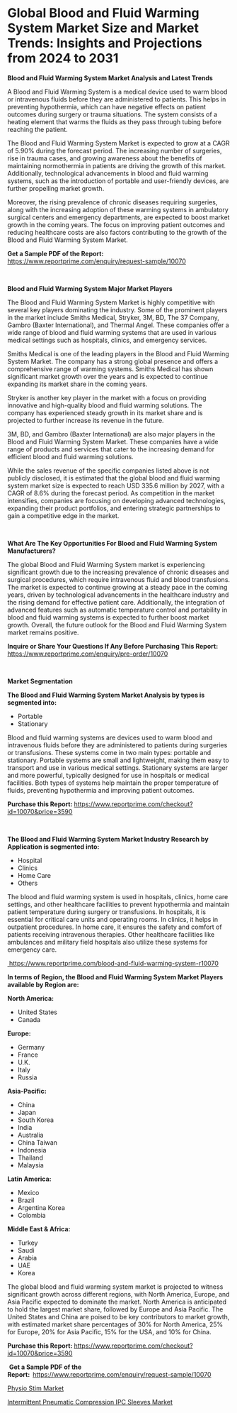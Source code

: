 <p><h1>Global Blood and Fluid Warming System Market Size and Market Trends: Insights and Projections from 2024 to 2031</h1></p><p><strong>Blood and Fluid Warming System Market Analysis and Latest Trends</strong></p>
<p><p>A Blood and Fluid Warming System is a medical device used to warm blood or intravenous fluids before they are administered to patients. This helps in preventing hypothermia, which can have negative effects on patient outcomes during surgery or trauma situations. The system consists of a heating element that warms the fluids as they pass through tubing before reaching the patient.</p><p>The Blood and Fluid Warming System Market is expected to grow at a CAGR of 5.90% during the forecast period. The increasing number of surgeries, rise in trauma cases, and growing awareness about the benefits of maintaining normothermia in patients are driving the growth of this market. Additionally, technological advancements in blood and fluid warming systems, such as the introduction of portable and user-friendly devices, are further propelling market growth.</p><p>Moreover, the rising prevalence of chronic diseases requiring surgeries, along with the increasing adoption of these warming systems in ambulatory surgical centers and emergency departments, are expected to boost market growth in the coming years. The focus on improving patient outcomes and reducing healthcare costs are also factors contributing to the growth of the Blood and Fluid Warming System Market.</p></p>
<p><strong>Get a Sample PDF of the Report:&nbsp;</strong> <a href="https://www.reportprime.com/enquiry/request-sample/10070">https://www.reportprime.com/enquiry/request-sample/10070</a></p>
<p>&nbsp;</p>
<p><strong>Blood and Fluid Warming System Major Market Players</strong></p>
<p><p>The Blood and Fluid Warming System Market is highly competitive with several key players dominating the industry. Some of the prominent players in the market include Smiths Medical, Stryker, 3M, BD, The 37 Company, Gambro (Baxter International), and Thermal Angel. These companies offer a wide range of blood and fluid warming systems that are used in various medical settings such as hospitals, clinics, and emergency services.</p><p>Smiths Medical is one of the leading players in the Blood and Fluid Warming System Market. The company has a strong global presence and offers a comprehensive range of warming systems. Smiths Medical has shown significant market growth over the years and is expected to continue expanding its market share in the coming years.</p><p>Stryker is another key player in the market with a focus on providing innovative and high-quality blood and fluid warming solutions. The company has experienced steady growth in its market share and is projected to further increase its revenue in the future.</p><p>3M, BD, and Gambro (Baxter International) are also major players in the Blood and Fluid Warming System Market. These companies have a wide range of products and services that cater to the increasing demand for efficient blood and fluid warming solutions.</p><p>While the sales revenue of the specific companies listed above is not publicly disclosed, it is estimated that the global blood and fluid warming system market size is expected to reach USD 335.6 million by 2027, with a CAGR of 8.6% during the forecast period. As competition in the market intensifies, companies are focusing on developing advanced technologies, expanding their product portfolios, and entering strategic partnerships to gain a competitive edge in the market.</p></p>
<p>&nbsp;</p>
<p><strong>What Are The Key Opportunities For Blood and Fluid Warming System Manufacturers?</strong></p>
<p><p>The global Blood and Fluid Warming System market is experiencing significant growth due to the increasing prevalence of chronic diseases and surgical procedures, which require intravenous fluid and blood transfusions. The market is expected to continue growing at a steady pace in the coming years, driven by technological advancements in the healthcare industry and the rising demand for effective patient care. Additionally, the integration of advanced features such as automatic temperature control and portability in blood and fluid warming systems is expected to further boost market growth. Overall, the future outlook for the Blood and Fluid Warming System market remains positive.</p></p>
<p><strong>Inquire or Share Your Questions If Any Before Purchasing This Report:</strong> <a href="https://www.reportprime.com/enquiry/pre-order/10070">https://www.reportprime.com/enquiry/pre-order/10070</a></p>
<p>&nbsp;</p>
<p><strong>Market Segmentation</strong></p>
<p><strong>The Blood and Fluid Warming System Market Analysis by types is segmented into:</strong></p>
<p><ul><li>Portable</li><li>Stationary</li></ul></p>
<p><p>Blood and fluid warming systems are devices used to warm blood and intravenous fluids before they are administered to patients during surgeries or transfusions. These systems come in two main types: portable and stationary. Portable systems are small and lightweight, making them easy to transport and use in various medical settings. Stationary systems are larger and more powerful, typically designed for use in hospitals or medical facilities. Both types of systems help maintain the proper temperature of fluids, preventing hypothermia and improving patient outcomes.</p></p>
<p><strong>Purchase this Report:&nbsp;</strong><a href="https://www.reportprime.com/checkout?id=10070&price=3590">https://www.reportprime.com/checkout?id=10070&price=3590</a></p>
<p>&nbsp;</p>
<p><strong>The Blood and Fluid Warming System Market Industry Research by Application is segmented into:</strong></p>
<p><ul><li>Hospital</li><li>Clinics</li><li>Home Care</li><li>Others</li></ul></p>
<p><p>The blood and fluid warming system is used in hospitals, clinics, home care settings, and other healthcare facilities to prevent hypothermia and maintain patient temperature during surgery or transfusions. In hospitals, it is essential for critical care units and operating rooms. In clinics, it helps in outpatient procedures. In home care, it ensures the safety and comfort of patients receiving intravenous therapies. Other healthcare facilities like ambulances and military field hospitals also utilize these systems for emergency care.</p></p>
<p><a href="https://www.reportprime.com/blood-and-fluid-warming-system-r10070">&nbsp;https://www.reportprime.com/blood-and-fluid-warming-system-r10070</a></p>
<p><strong>In terms of Region, the Blood and Fluid Warming System Market Players available by Region are:</strong></p>
<p>
    <p> <strong> North America: </strong>
        <ul>
            <li>United States</li>
            <li>Canada</li>
        </ul>
        </p> 
    <p> <strong> Europe: </strong>
        <ul>
            <li>Germany</li>
            <li>France</li>
            <li>U.K.</li>
            <li>Italy</li>
            <li>Russia</li>
        </ul>
        </p> 
    <p> <strong> Asia-Pacific: </strong>
        <ul>
            <li>China</li>
            <li>Japan</li>
            <li>South Korea</li>
            <li>India</li>
            <li>Australia</li>
            <li>China Taiwan</li>
            <li>Indonesia</li>
            <li>Thailand</li>
            <li>Malaysia</li>
        </ul>
        </p> 
    <p> <strong> Latin America: </strong>
        <ul>
            <li>Mexico</li>
            <li>Brazil</li>
            <li>Argentina Korea</li>
            <li>Colombia</li>
        </ul>
        </p> 
    <p> <strong> Middle East & Africa: </strong>
        <ul>
            <li>Turkey</li>
            <li>Saudi</li>
            <li>Arabia</li>
            <li>UAE</li>
            <li>Korea</li>
        </ul>
    </p>
    </p>
<p><p>The global blood and fluid warming system market is projected to witness significant growth across different regions, with North America, Europe, and Asia Pacific expected to dominate the market. North America is anticipated to hold the largest market share, followed by Europe and Asia Pacific. The United States and China are poised to be key contributors to market growth, with estimated market share percentages of 30% for North America, 25% for Europe, 20% for Asia Pacific, 15% for the USA, and 10% for China.</p></p>
<p><strong>Purchase this Report: </strong><a href="https://www.reportprime.com/checkout?id=10070&price=3590">https://www.reportprime.com/checkout?id=10070&price=3590</a></p>
<p>&nbsp;<strong>Get a Sample PDF of the Report:&nbsp;&nbsp;</strong><a href="https://www.reportprime.com/enquiry/request-sample/10070">https://www.reportprime.com/enquiry/request-sample/10070</a></p>
<p><strong></strong></p>
<p><p><a href="https://github.com/HallieBird1/Market-Research-Report-List-1/blob/main/physio-stim-market.md">Physio Stim Market</a></p><p><a href="https://github.com/faisalayoob601/Market-Research-Report-List-2/blob/main/intermittent-pneumatic-compression-ipc-sleeves-market.md">Intermittent Pneumatic Compression IPC Sleeves Market</a></p></p>